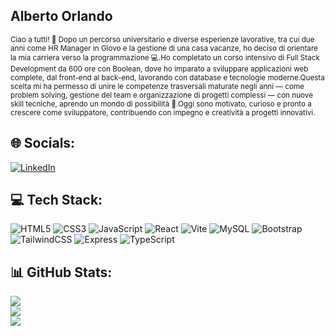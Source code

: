 ## Alberto Orlando

<sub>
Ciao a tutti! 👋
Dopo un percorso universitario e diverse esperienze lavorative, tra cui due anni come HR Manager in Glovo e la gestione di una casa vacanze, ho deciso di orientare la mia carriera verso la programmazione 💻.Ho completato un corso intensivo di Full Stack Development da 600 ore con Boolean, dove ho imparato a sviluppare applicazioni web complete, dal front-end al back-end, lavorando con database e tecnologie moderne.Questa scelta mi ha permesso di unire le competenze trasversali maturate negli anni — come problem solving, gestione del team e organizzazione di progetti complessi — con nuove skill tecniche, aprendo un mondo di possibilità 🚀.Oggi sono motivato, curioso e pronto a crescere come sviluppatore, contribuendo con impegno e creatività a progetti innovativi.
</sub> 

## 🌐 Socials:  
[![LinkedIn](https://img.shields.io/badge/LinkedIn-%230077B5.svg?logo=linkedin&logoColor=white)](https://www.linkedin.com/in/alberto-ferdinando-orlando-7719ab1b8/)

## 💻 Tech Stack:  
![HTML5](https://img.shields.io/badge/html5-%23E34F26.svg?style=for-the-badge&logo=html5&logoColor=white) 
![CSS3](https://img.shields.io/badge/css3-%231572B6.svg?style=for-the-badge&logo=css3&logoColor=white) 
![JavaScript](https://img.shields.io/badge/javascript-%23323330.svg?style=for-the-badge&logo=javascript&logoColor=%23F7DF1E) 
![React](https://img.shields.io/badge/react-%2320232a.svg?style=for-the-badge&logo=react&logoColor=%2361DAFB) 
![Vite](https://img.shields.io/badge/vite-%236646FF.svg?style=for-the-badge&logo=vite&logoColor=white) 
![MySQL](https://img.shields.io/badge/mysql-4479A1.svg?style=for-the-badge&logo=mysql&logoColor=white) 
![Bootstrap](https://img.shields.io/badge/bootstrap-%23563D7C.svg?style=for-the-badge&logo=bootstrap&logoColor=white) 
![TailwindCSS](https://img.shields.io/badge/tailwindcss-%2338B2AC.svg?style=for-the-badge&logo=tailwind-css&logoColor=white) 
![Express](https://img.shields.io/badge/express-%23000000.svg?style=for-the-badge&logo=express&logoColor=white) 
![TypeScript](https://img.shields.io/badge/typescript-007ACC.svg?style=for-the-badge&logo=typescript&logoColor=white) 

## 📊 GitHub Stats:  
![](https://github-readme-stats.vercel.app/api?username=AlbertoOrlando&theme=calm_pink&hide_border=false&include_all_commits=false)<br/>
![](https://nirzak-streak-stats.vercel.app/?user=AlbertoOrlando&theme=calm_pink&hide_border=false)<br/>
![](https://github-readme-stats.vercel.app/api/top-langs/?username=AlbertoOrlando&theme=calm_pink&hide_border=false&include_all_commits=false&count_private=false&layout=compact)
